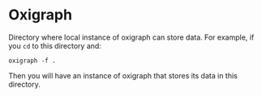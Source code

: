 # Oxigraph

Directory where local instance of oxigraph can store data. For example, if you `cd` to this directory and:

```
oxigraph -f .
```

Then you will have an instance of oxigraph that stores its data in this directory.
 